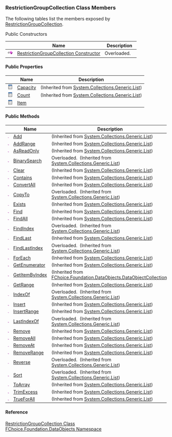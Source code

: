 ﻿### RestrictionGroupCollection Class Members

The following tables list the members exposed by [RestrictionGroupCollection](fcSDK~FChoice.Foundation.DataObjects.RestrictionGroupCollection.md).

Public Constructors

|   | Name | Description |
| --- | --- | --- |
| ![Public Constructor](dotnetimages/publicConstructor.png) | [RestrictionGroupCollection Constructor](fcSDK~FChoice.Foundation.DataObjects.RestrictionGroupCollection~_ctor.md) | Overloaded.    |



#### Public Properties

|   | Name | Description |
| --- | --- | --- |
| ![Public Property](dotnetimages/publicProperty.png) | [Capacity](#) | (Inherited from [System.Collections.Generic.List<RestrictionGroup>](#)) |
| ![Public Property](dotnetimages/publicProperty.png) | [Count](#) | (Inherited from [System.Collections.Generic.List<RestrictionGroup>](#)) |
| ![Public Property](dotnetimages/publicProperty.png) | [Item](fcSDK~FChoice.Foundation.DataObjects.RestrictionGroupCollection~Item.md) |   |



#### Public Methods

|   | Name | Description |
| --- | --- | --- |
| ![Public Method](dotnetimages/publicMethod.png) | [Add](#) | (Inherited from [System.Collections.Generic.List<RestrictionGroup>](#)) |
| ![Public Method](dotnetimages/publicMethod.png) | [AddRange](#) | (Inherited from [System.Collections.Generic.List<RestrictionGroup>](#)) |
| ![Public Method](dotnetimages/publicMethod.png) | [AsReadOnly](#) | (Inherited from [System.Collections.Generic.List<RestrictionGroup>](#)) |
| ![Public Method](dotnetimages/publicMethod.png) | [BinarySearch](#) | Overloaded.  (Inherited from [System.Collections.Generic.List<RestrictionGroup>](#)) |
| ![Public Method](dotnetimages/publicMethod.png) | [Clear](#) | (Inherited from [System.Collections.Generic.List<RestrictionGroup>](#)) |
| ![Public Method](dotnetimages/publicMethod.png) | [Contains](#) | (Inherited from [System.Collections.Generic.List<RestrictionGroup>](#)) |
| ![Public Method](dotnetimages/publicMethod.png) | [ConvertAll](#) | (Inherited from [System.Collections.Generic.List<RestrictionGroup>](#)) |
| ![Public Method](dotnetimages/publicMethod.png) | [CopyTo](#) | Overloaded.  (Inherited from [System.Collections.Generic.List<RestrictionGroup>](#)) |
| ![Public Method](dotnetimages/publicMethod.png) | [Exists](#) | (Inherited from [System.Collections.Generic.List<RestrictionGroup>](#)) |
| ![Public Method](dotnetimages/publicMethod.png) | [Find](#) | (Inherited from [System.Collections.Generic.List<RestrictionGroup>](#)) |
| ![Public Method](dotnetimages/publicMethod.png) | [FindAll](#) | (Inherited from [System.Collections.Generic.List<RestrictionGroup>](#)) |
| ![Public Method](dotnetimages/publicMethod.png) | [FindIndex](#) | Overloaded.  (Inherited from [System.Collections.Generic.List<RestrictionGroup>](#)) |
| ![Public Method](dotnetimages/publicMethod.png) | [FindLast](#) | (Inherited from [System.Collections.Generic.List<RestrictionGroup>](#)) |
| ![Public Method](dotnetimages/publicMethod.png) | [FindLastIndex](#) | Overloaded.  (Inherited from [System.Collections.Generic.List<RestrictionGroup>](#)) |
| ![Public Method](dotnetimages/publicMethod.png) | [ForEach](#) | (Inherited from [System.Collections.Generic.List<RestrictionGroup>](#)) |
| ![Public Method](dotnetimages/publicMethod.png) | [GetEnumerator](#) | (Inherited from [System.Collections.Generic.List<RestrictionGroup>](#)) |
| ![Public Method](dotnetimages/publicMethod.png) | [GetItemByIndex](fcSDK~FChoice.Foundation.DataObjects.DataObjectCollection`1~GetItemByIndex.md) | (Inherited from [FChoice.Foundation.DataObjects.DataObjectCollection<RestrictionGroup>](fcSDK~FChoice.Foundation.DataObjects.DataObjectCollection`1.md)) |
| ![Public Method](dotnetimages/publicMethod.png) | [GetRange](#) | (Inherited from [System.Collections.Generic.List<RestrictionGroup>](#)) |
| ![Public Method](dotnetimages/publicMethod.png) | [IndexOf](#) | Overloaded.  (Inherited from [System.Collections.Generic.List<RestrictionGroup>](#)) |
| ![Public Method](dotnetimages/publicMethod.png) | [Insert](#) | (Inherited from [System.Collections.Generic.List<RestrictionGroup>](#)) |
| ![Public Method](dotnetimages/publicMethod.png) | [InsertRange](#) | (Inherited from [System.Collections.Generic.List<RestrictionGroup>](#)) |
| ![Public Method](dotnetimages/publicMethod.png) | [LastIndexOf](#) | Overloaded.  (Inherited from [System.Collections.Generic.List<RestrictionGroup>](#)) |
| ![Public Method](dotnetimages/publicMethod.png) | [Remove](#) | (Inherited from [System.Collections.Generic.List<RestrictionGroup>](#)) |
| ![Public Method](dotnetimages/publicMethod.png) | [RemoveAll](#) | (Inherited from [System.Collections.Generic.List<RestrictionGroup>](#)) |
| ![Public Method](dotnetimages/publicMethod.png) | [RemoveAt](#) | (Inherited from [System.Collections.Generic.List<RestrictionGroup>](#)) |
| ![Public Method](dotnetimages/publicMethod.png) | [RemoveRange](#) | (Inherited from [System.Collections.Generic.List<RestrictionGroup>](#)) |
| ![Public Method](dotnetimages/publicMethod.png) | [Reverse](#) | Overloaded.  (Inherited from [System.Collections.Generic.List<RestrictionGroup>](#)) |
| ![Public Method](dotnetimages/publicMethod.png) | [Sort](#) | Overloaded.  (Inherited from [System.Collections.Generic.List<RestrictionGroup>](#)) |
| ![Public Method](dotnetimages/publicMethod.png) | [ToArray](#) | (Inherited from [System.Collections.Generic.List<RestrictionGroup>](#)) |
| ![Public Method](dotnetimages/publicMethod.png) | [TrimExcess](#) | (Inherited from [System.Collections.Generic.List<RestrictionGroup>](#)) |
| ![Public Method](dotnetimages/publicMethod.png) | [TrueForAll](#) | (Inherited from [System.Collections.Generic.List<RestrictionGroup>](#)) |





#### Reference

[RestrictionGroupCollection Class](fcSDK~FChoice.Foundation.DataObjects.RestrictionGroupCollection.md)  
[FChoice.Foundation.DataObjects Namespace](fcSDK~FChoice.Foundation.DataObjects_namespace.md)